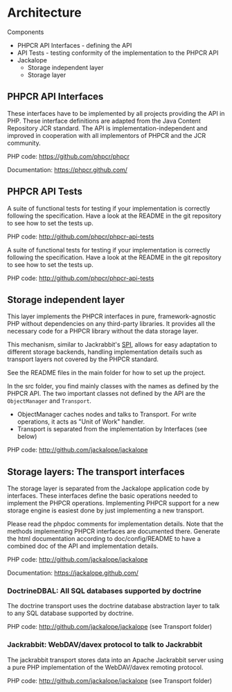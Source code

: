# Architecture

Components

* PHPCR API Interfaces - defining the API
* API Tests - testing conformity of the implementation to the PHPCR API
* Jackalope
  * Storage independent layer
  * Storage layer


## PHPCR API Interfaces


These interfaces have to be implemented by all projects providing the API in
PHP. These interface definitions are adapted from the Java Content Repository
JCR standard. The API is implementation-independent and improved in cooperation
with all implementors of PHPCR and the JCR community.

PHP code: https://github.com/phpcr/phpcr

Documentation: https://phpcr.github.com/


## PHPCR API Tests

A suite of functional tests for testing if your implementation is correctly
following the specification. Have a look at the README in the git repository
to see how to set the tests up.

PHP code: http://github.com/phpcr/phpcr-api-tests

A suite of functional tests for testing if your implementation is correctly
following the specification. Have a look at the README in the git repository
to see how to set the tests up.

PHP code: http://github.com/phpcr/phpcr-api-tests


## Storage independent layer

This layer implements the PHPCR interfaces in pure, framework-agnostic PHP
without dependencies on any third-party libraries. It provides all the
necessary code for a PHPCR library without the data storage layer.

This mechanism, similar to Jackrabbit's [SPI](http://jackrabbit.apache.org/jackrabbit-spi.html),
allows for easy adaptation to different storage backends, handling
implementation details such as transport layers not covered by the PHPCR
standard.

See the README files in the main folder for how to set up the project.

In the src folder, you find mainly classes with the names as defined by the
PHPCR API. The two important classes not defined by the API are the
``ObjectManager`` and ``Transport``.

* ObjectManager caches nodes and talks to Transport. For write operations, it
   acts as "Unit of Work" handler.
* Transport is separated from the implementation by Interfaces (see below)

PHP code: http://github.com/jackalope/jackalope


## Storage layers: The transport interfaces

The storage layer is separated from the Jackalope application code by
interfaces. These interfaces define the basic operations needed to implement
the PHPCR operations. Implementing PHPCR support for a new storage engine is
easiest done by just implementing a new transport.

Please read the phpdoc comments for implementation details. Note that the
methods implementing PHPCR interfaces are documented there. Generate the html
documentation according to doc/config/README to have a combined doc of the API
and implementation details.

PHP code: http://github.com/jackalope/jackalope

Documentation: https://jackalope.github.com/


### DoctrineDBAL: All SQL databases supported by doctrine

The doctrine transport uses the doctrine database abstraction layer to talk to
any SQL database supported by doctrine.

PHP code: http://github.com/jackalope/jackalope (see Transport folder)


### Jackrabbit: WebDAV/davex protocol to talk to Jackrabbit

The jackrabbit transport stores data into an Apache Jackrabbit server using
a pure PHP implementation of the WebDAV/davex remoting protocol.

PHP code: http://github.com/jackalope/jackalope (see Transport folder)
